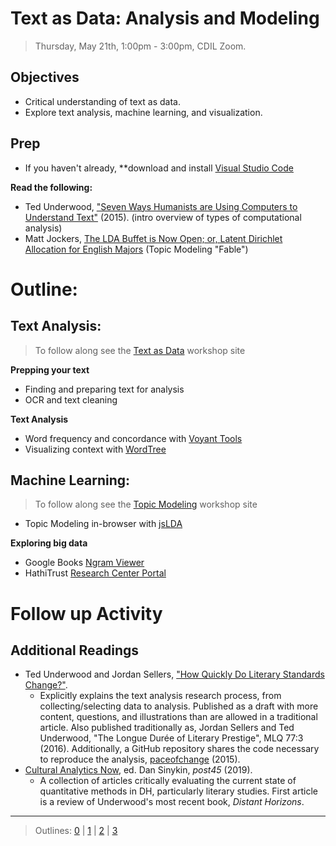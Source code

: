 # Text as Data: Analysis and Modeling

> Thursday, May 21th, 1:00pm - 3:00pm, CDIL Zoom.

## Objectives

- Critical understanding of text as data.
- Explore text analysis, machine learning, and visualization.

## Prep

- If you haven't already, **download and install [Visual Studio Code](https://code.visualstudio.com/)

**Read the following:**
- Ted Underwood, ["Seven Ways Humanists are Using Computers to Understand Text"](https://tedunderwood.com/2015/06/04/seven-ways-humanists-are-using-computers-to-understand-text/) (2015). (intro overview of types of computational analysis)
- Matt Jockers, [The LDA Buffet is Now Open; or, Latent Dirichlet Allocation for English Majors](http://www.matthewjockers.net/2011/09/29/the-lda-buffet-is-now-open-or-latent-dirichlet-allocation-for-english-majors/) (Topic Modeling "Fable")

# Outline: 

## Text Analysis:

> To follow along see the [Text as Data](https://owikle.github.io/text-as-data/) workshop site

**Prepping your text**
- Finding and preparing text for analysis
- OCR and text cleaning

**Text Analysis**
- Word frequency and concordance with [Voyant Tools](https://voyant-tools.org/)
- Visualizing context with [WordTree](https://www.jasondavies.com/wordtree/)

## Machine Learning:

> To follow along see the [Topic Modeling](https://owikle.github.io/topicmodeling/) workshop site
- Topic Modeling in-browser with [jsLDA](https://mimno.infosci.cornell.edu/jsLDA/)

**Exploring big data**
- Google Books [Ngram Viewer](https://books.google.com/ngrams)
- HathiTrust [Research Center Portal](https://sharc.hathitrust.org)

# Follow up Activity

## Additional Readings

- Ted Underwood and Jordan Sellers, ["How Quickly Do Literary Standards Change?"](https://figshare.com/articles/How_Quickly_Do_Literary_Standards_Change_/1418394). 
    - Explicitly explains the text analysis research process, from collecting/selecting data to analysis. Published as a draft with more content, questions, and illustrations than are allowed in a traditional article. Also published traditionally as, Jordan Sellers and Ted Underwood, "The Longue Durée of Literary Prestige", MLQ 77:3 (2016). Additionally, a GitHub repository shares the code necessary to reproduce the analysis, [paceofchange](https://github.com/tedunderwood/paceofchange) (2015).
- [Cultural Analytics Now](http://post45.research.yale.edu/sections/contemporaries/cultural-analytics-now/), ed. Dan Sinykin, *post45* (2019).
    - A collection of articles critically evaluating the current state of quantitative methods in DH, particularly literary studies. First article is a review of Underwood's most recent book, *Distant Horizons*.

-----------------------

> Outlines: [0](day-0.md) | [1](day-1.md) | [2](day-2.md) | [3](day-3.md)
